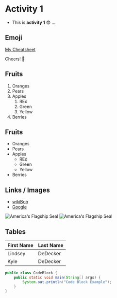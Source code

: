 # Activity 1

- This is **activity 1** :sunglasses: ... 

## Emoji
[My Cheatsheet](https://github.com/ikatyang/emoji-cheat-sheet)

Cheers! :beers:

## Fruits
1. Oranges
2. Pears
3. Apples
   1. REd
   2. Green
   3. Yellow
4. Berries

## Fruits
- Oranges
- Pears
- Apples
   - REd
   - Green
   - Yellow
- Berries

## Links / Images
- [wikiBob](https://gitlab.com/bobby.estey/wikibob/-/blob/master/README.md)
- [Google](https://google.com)

![America's Flagship Seal](https://gitlab.com/bobby.estey/wikibob/-/raw/master/docs/icons/cv64AmericasFlagShip100x100.png)
![America's Flagship Seal](https://gitlab.com/bobby.estey/wikibob/-/raw/master/docs/icons/cv64AmericasFlagShip100x100.png "America's Flag Ship")

## Tables
|First Name|Last Name|
|--|--|
|Lindsey|DeDecker|
|Kyle|DeDecker|

```Java
public class CodeBlock {
    public static void main(String[] args) {
        System.out.println("Code Block Example");
    }
}
```


